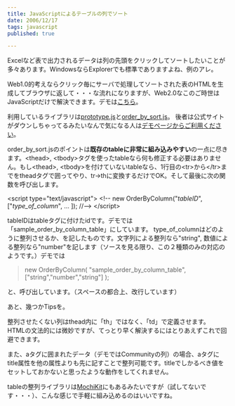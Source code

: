 ```yaml
---
title: JavaScriptによるテーブルの列でソート
date: 2006/12/17
tags: javascript
published: true

---
```


Excelなど表で出力されるデータは列の先頭をクリックしてソートしたいことが多々あります。WindowsならExplorerでも標準でありますよね、例のアレ。

Web1.0的考えならクリック毎にサーバで処理してソートされた表のHTMLを生成してブラウザに返して・・・な流れになりますが、Web2.0なこのご時世はJavaScriptだけで解決できます。デモは<a href="http://lab.katsuma.tv/order_by_column/">こちら</a>。

利用しているライブラリは<a href="http://prototype.conio.net/">prototype.js</a>と<a href="http://skit.dip.jp/lab/js/order_by_column">order_by_sort.js</a>。
後者は公式サイトがダウンしちゃってるみたいなんで気になる人は<a href="http://lab.katsuma.tv/js/order_by_column.js">デモページからご利用ください</a>。



order_by_sort.jsのポイントは<strong>既存のtableに非常に組み込みやすい</strong>の一点に尽きます。&lt;thead&gt;, &lt;tbody&gt;タグを使ったtableなら何も修正する必要はありません。もし&lt;thead&gt;, &lt;tbody&gt;を付けていないtableなら、1行目の&lt;tr&gt;から&lt;/tr&gt;までをtheadタグで囲ってやり、tr→thに変換するだけでOK。そして最後に次の関数を呼び出します。

&lt;script type="text/javascript"&gt;
&lt;!--
new OrderByColumn("<em>tableID</em>",["<em>type_of_column</em>", ... ]);
//--&gt;
&lt;/script&gt;

tableIDはtableタグに付けたidです。デモでは「sample_order_by_column_table」にしています。
type_of_columnはどのように整列させるか、を記したものです。文字列による整列なら"string", 数値による整列なら"number"を記します（ソースを見る限り、この２種類のみの対応のようです。）デモでは

<blockquote>
new OrderByColumn(
 "sample_order_by_column_table",
 ["string","number","string"]
);
</blockquote>

と、呼び出しています。（スペースの都合上、改行しています）

あと、幾つかTipsを。

整列させたくない列はthead内に「th」ではなく、「td」で定義させます。
HTMLの文法的には微妙ですが、てっとり早く解決するにはとりあえずこれで回避できます。

また、aタグに囲まれたデータ（デモではCommunityの列）の場合、aタグにtitle属性を他の属性よりも先に記すことで整列可能です。titleでしかるべき値をセットしておかないと思ったような動作をしてくれません。


tableの整列ライブラリは<a href="http://www.mochikit.com/">MochiKit</a>にもあるみたいですが（試してないです・・・）、こんな感じで手軽に組み込めるのはいいですね。
